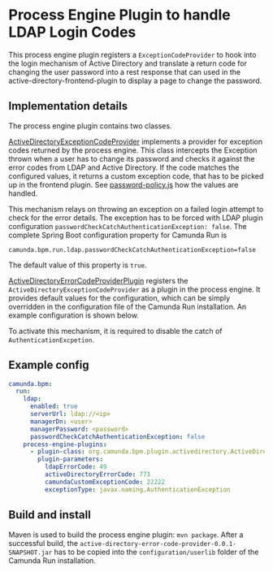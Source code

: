 # Process Engine Plugin to handle LDAP Login Codes

This process engine plugin registers a `ExceptionCodeProvider` to hook into the
login mechanism of Active Directory and translate a return code for changing the
user password into a rest response that can used in the
active-directory-frontend-plugin to display a page to change the password.

## Implementation details

The process engine plugin contains two classes.

[ActiveDirectoryExceptionCodeProvider](src/main/java/org/camunda/bpm/plugin/activedirectory/ActiveDirectoryExceptionCodeProvider.java)
implements a provider for exception codes returned by the process engine. This
class intercepts the Exception thrown when a user has to change its password and
checks it against the error codes from LDAP and Active Directory. If the code
matches the configured values, it returns a custom exception code, that has to
be picked up in the frontend plugin. See
[password-policy.js](../active-directory-frontend-plugin/frontend/src/password-policy.js)
how the values are handled.

This mechanism relays on throwing an exception on a failed login attempt to
check for the error details. The exception has to be forced with LDAP plugin
configuration `passwordCheckCatchAuthenticationException: false`. The complete
Spring Boot configuration property for Camunda Run is

```
camunda.bpm.run.ldap.passwordCheckCatchAuthenticationException=false
```

The default value of this property is `true`.

[ActiveDirectoryErrorCodeProviderPlugin](src/main/java/org/camunda/bpm/plugin/activedirectory/ActiveDirectoryErrorCodeProviderPlugin.java)
registers the `ActiveDirectoryExceptionCodeProvider` as a plugin in the process
engine. It provides default values for the configuration, which can be simply
overridden in the configuration file of the Camunda Run installation. An example
configuration is shown below.

To activate this mechanism, it is required to disable the catch of
`AuthenticationExcpetion`.

## Example config

```yml
camunda.bpm:
  run:
    ldap:
      enabled: true
      serverUrl: ldap://<ip>
      managerDn: <user>
      managerPassword: <password>
      passwordCheckCatchAuthenticationException: false
    process-engine-plugins:
      - plugin-class: org.camunda.bpm.plugin.activedirectory.ActiveDirectoryErrorCodeProviderPlugin
        plugin-parameters:
          ldapErrorCode: 49
          activeDirectoryErrorCode: 773
          camundaCustomExceptionCode: 22222
          exceptionType: javax.naming.AuthenticationException
```

## Build and install

Maven is used to build the process engine plugin: `mvn package`. After a
successful build, the `active-directory-error-code-provider-0.0.1-SNAPSHOT.jar`
has to be copied into the `configuration/userlib` folder of the Camunda Run
installation.
